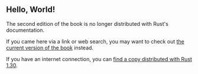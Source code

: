 ## Hello, World!

The second edition of the book is no longer distributed with Rust's documentation.

If you came here via a link or web search, you may want to check out [the current
version of the book](/src/ch01-02-hello-world.md) instead.

If you have an internet connection, you can [find a copy distributed with
Rust
1.30](https://doc.rust-lang.org/1.30.0/book/second-edition/ch01-02-hello-world.html).